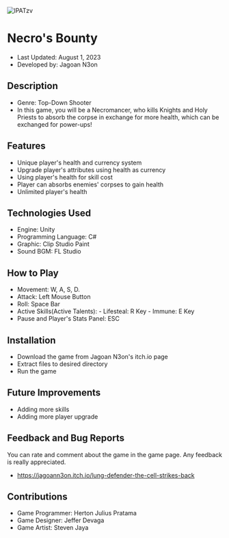 ![lPATzv](https://github.com/HertonJP/Compfest-GJ/assets/125948356/19b073f0-688b-4b19-9575-350aab05ef4d)
# Necro's Bounty
- Last Updated: August 1, 2023
- Developed by: Jagoan N3on

## Description
- Genre: Top-Down Shooter
- In this game, you will be a Necromancer, who kills Knights and Holy Priests to absorb the corpse in exchange for more health, which can be exchanged for power-ups!

## Features
- Unique player's health and currency system
- Upgrade player's attributes using health as currency
- Using player's health for skill cost
- Player can absorbs enemies' corpses to gain health
- Unlimited player's health

## Technologies Used
- Engine: Unity
- Programming Language: C#
- Graphic: Clip Studio Paint
- Sound BGM: FL Studio

## How to Play
- Movement: W, A, S, D.
- Attack: Left Mouse Button
- Roll: Space Bar
- Active Skills(Active Talents): - Lifesteal: R Key
		 		 - Immune: E Key
- Pause and Player's Stats Panel: ESC

## Installation 
- Download the game from Jagoan N3on's itch.io page
- Extract files to desired directory
- Run the game

## Future Improvements
- Adding more skills
- Adding more player upgrade

## Feedback and Bug Reports
You can rate and comment about the game in the game page. Any feedback is really appreciated.
- https://jagoann3on.itch.io/lung-defender-the-cell-strikes-back

## Contributions
- Game Programmer: Herton Julius Pratama
- Game Designer: Jeffer Devaga
- Game Artist: Steven Jaya
